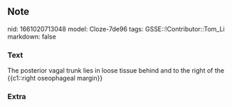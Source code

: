 ## Note
nid: 1661020713048
model: Cloze-7de96
tags: GSSE::!Contributor::Tom_Li
markdown: false

### Text
The posterior vagal trunk lies in loose tissue behind and to the right of the {{c1::right oseophageal margin}}

### Extra

